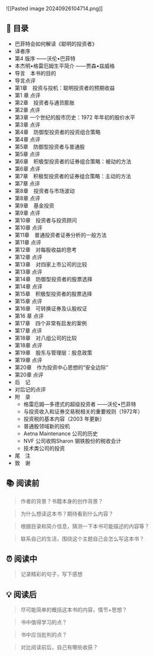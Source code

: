 ![[Pasted image 20240926104714.png]]
## 📑 目录
* 巴菲特会如何解读《聪明的投资者》
* 译者序
* 第4 版序 ——沃伦•巴菲特
* 本杰明•格雷厄姆生平简介 ——贾森•兹威格
* 导言　本书的目的
* 导言点评
* 第1章　投资与投机：聪明投资者的预期收益
* 第1 章   点评
* 第2章　投资者与通货膨胀
* 第2章   点评
* 第3章   一个世纪的股市历史：1972 年年初的股价水平
* 第3章   点评
* 第4章　防御型投资者的投资组合策略 
* 第4章   点评
* 第5章　防御型投资者与普通股
* 第5章   点评
* 第6章　积极型投资者的证券组合策略：被动的方法
* 第6章   点评
* 第7章　积极型投资者的证券组合策略：主动的方法
* 第7章   点评
* 第8章　投资者与市场波动 
* 第8章   点评
* 第9章　基金投资
* 第9章    点评
* 第10章　投资者与投资顾问 
* 第10章   点评
* 第11章　普通投资者证券分析的一般方法
* 第11章   点评
* 第12章　对每股收益的思考
* 第12章   点评
* 第13章　对四家上市公司的比较
* 第13章   点评
* 第14章　防御型投资者的股票选择
* 第14章   点评 
* 第15章　积极型投资者的股票选择
* 第15章   点评
* 第16章　可转换证券及认股权证
* 第16 章   点评 
* 第17章　四个非常有启发的案例
* 第17章   点评
* 第18章　对八组公司的比较
* 第18章   点评
* 第19章　股东与管理层：股息政策
* 第19章   点评
* 第20章　作为投资中心思想的“安全边际”
* 第20章   点评
* 后　记
* 对后记的点评
* 附　录  
	* 格雷厄姆—多德式的超级投资者 ——沃伦•巴菲特
	* 与投资收入和证券交易税相关的重要规则（1972年）
	* 投资税的基本内容（2003 年更新）
	* 普通股领域新的投机
	* Aetna Maintenance 公司的历史
	* NVF 公司收购Sharon 钢铁股份的税收会计
	* 技术类公司的投资
* 尾　注
* 致　谢
## 📚 阅读前
> 作者的背景？书籍本身的创作背景？

> 为什么想读这本书？期待看到什么内容？

> 根据目录和简介信息，猜测一下本书可能描述的内容等？

> 联系自己的生活，围绕这个主题自己会怎么写这本书？
## ⏰ 阅读中
> 记录精彩的句子，写下感想
##  💡 阅读后
> 尽可能简单的概括这本书的内容，情节+思想？

> 书中值得学习的点？

> 书中应当批判的点？

> 对比阅读前后，自己有哪些收获？ 
